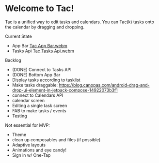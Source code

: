 # Welcome to Tac!

Tac is a unified way to edit tasks and calendars. You can Tac(k) tasks onto the calendar by dragging and dropping.

Current State
- App Bar
[Tac App Bar.webm](https://user-images.githubusercontent.com/98223838/213302812-e792cb12-f94a-4fd9-9efd-7337d40014aa.webm)
- Tasks Api
[Tac Tasks Api.webm](https://user-images.githubusercontent.com/98223838/213302976-b1f36f3a-8d27-4dfb-98d7-0bd8073d2cab.webm)

Backlog

- (DONE) Connect to Tasks API
- (DONE) Bottom App Bar
- Display tasks according to tasklist
- Make tasks draggable: https://blog.canopas.com/android-drag-and-drop-ui-element-in-jetpack-compose-14922073b3f1 
- connect to Calendars API 
- calendar screen
- Editing a single task screen
- FAB to make tasks / events
- Testing


Not essential for MVP: 
- Theme
- clean up composables and files (if possible)
- Adaptive layouts
- Animations and eye candy!
- Sign in w/ One-Tap

